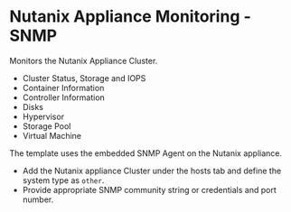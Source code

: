 Nutanix Appliance Monitoring - SNMP
===================================

Monitors the Nutanix Appliance Cluster.

* Cluster Status, Storage and IOPS
* Container Information
* Controller Information
* Disks
* Hypervisor
* Storage Pool
* Virtual Machine

The template uses the embedded SNMP Agent on the Nutanix appliance.

* Add the Nutanix appliance Cluster under the hosts tab and define the system type as `other`.
* Provide appropriate SNMP community string or credentials and port number.
